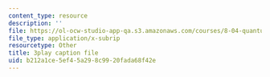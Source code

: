 ```yaml
---
content_type: resource
description: ''
file: https://ol-ocw-studio-app-qa.s3.amazonaws.com/courses/8-04-quantum-physics-i-spring-2016/b212a1ce5ef45a298c9920fada68f42e_QMeKIiufg5s.vtt
file_type: application/x-subrip
resourcetype: Other
title: 3play caption file
uid: b212a1ce-5ef4-5a29-8c99-20fada68f42e
---
```

